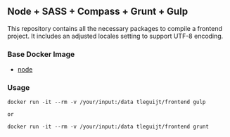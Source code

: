 ## Node + SASS + Compass + Grunt + Gulp
This repository contains all the necessary packages to compile a frontend project.
It includes an adjusted locales setting to support UTF-8 encoding.

### Base Docker Image

* [node](https://registry.hub.docker.com/_/node/)

### Usage

    docker run -it --rm -v /your/input:/data tleguijt/frontend gulp
    
    or 

    docker run -it --rm -v /your/input:/data tleguijt/frontend grunt
    